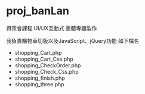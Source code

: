 # proj_banLan

資策會課程 UI/UX互動式 團體專題製作

我負責購物車切版以及JavaScript、jQuery功能
如下檔名
+ shopping_Cart.php
+ shopping_Cart_Css.php
+ shopping_CheckOrder.php
+ shopping_Check_Css.php
+ shopping_finish.php
+ shopping_three.php

